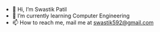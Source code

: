 - 👋 Hi, I’m Swastik Patil
- 🌱 I’m currently learning Computer Engineering
- 📫 How to reach me, mail me at swastik592@gmail.com
<!---
MrSwastik592/MrSwastik592 is a ✨ special ✨ repository because its `README.md` (this file) appears on your GitHub profile.
You can click the Preview link to take a look at your changes.
--->
